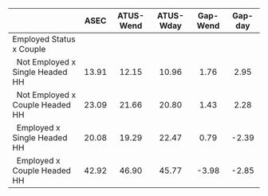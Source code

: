 
|                      |         ASEC |    ATUS-Wend |    ATUS-Wday |     Gap-Wend |      Gap-day |
| -------------------- | :----------: | :----------: | :----------: | :----------: | :----------: |
| Employed Status x Couple |              |              |              |              |              |
| &nbsp;&nbsp;Not Employed x Single Headed HH |        13.91 |        12.15 |        10.96 |         1.76 |         2.95 |
| &nbsp;&nbsp;Not Employed x Couple Headed HH |        23.09 |        21.66 |        20.80 |         1.43 |         2.28 |
| &nbsp;&nbsp;Employed x Single Headed HH |        20.08 |        19.29 |        22.47 |         0.79 |        -2.39 |
| &nbsp;&nbsp;Employed x Couple Headed HH |        42.92 |        46.90 |        45.77 |        -3.98 |        -2.85 |

